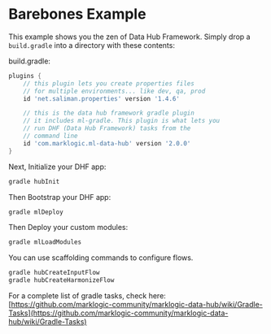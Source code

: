 # Barebones Example

This example shows you the zen of Data Hub Framework. Simply drop a `build.gradle` into a directory with these contents:

build.gradle:
```groovy
plugins {
    // this plugin lets you create properties files
    // for multiple environments... like dev, qa, prod
    id 'net.saliman.properties' version '1.4.6'

    // this is the data hub framework gradle plugin
    // it includes ml-gradle. This plugin is what lets you
    // run DHF (Data Hub Framework) tasks from the
    // command line
    id 'com.marklogic.ml-data-hub' version '2.0.0'
}
```

Next, Initialize your DHF app:

```bash
gradle hubInit
```

Then Bootstrap your DHF app:

```bash
gradle mlDeploy
```

Then Deploy your custom modules:

```bash
gradle mlLoadModules
```

You can use scaffolding commands to configure flows.

```bash
gradle hubCreateInputFlow
gradle hubCreateHarmonizeFlow
```
For a complete list of gradle tasks, check here: [https://github.com/marklogic-community/marklogic-data-hub/wiki/Gradle-Tasks](https://github.com/marklogic-community/marklogic-data-hub/wiki/Gradle-Tasks)
